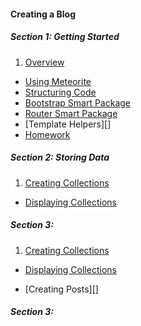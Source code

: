 #### Creating a Blog

##### Section 1: Getting Started
1. [Overview][]
* [Using Meteorite][]
* [Structuring Code][]
* [Bootstrap Smart Package][]
* [Router Smart Package][]
* [Template Helpers][]
* [Homework][Homework 1]

##### Section 2: Storing Data
1. [Creating Collections][]
* [Displaying Collections][]

##### Section 3: 
1. [Creating Collections][]
* [Displaying Collections][]

* [Creating Posts][]

##### Section 3: 

[Overview]:                           /tutorials/meteor/blog/1/01
[Using Meteorite]:                    /tutorials/meteor/blog/1/02
[Structuring Code]:                   /tutorials/meteor/blog/1/03
[Bootstrap Smart Package]:            /tutorials/meteor/blog/1/04
[Router Smart Package]:               /tutorials/meteor/blog/1/05
[Homework 1]:                         /tutorials/meteor/blog/1/06
[Creating Collections]:               /tutorials/meteor/blog/2/01
[Displaying Collections]:             /tutorials/meteor/blog/2/02
